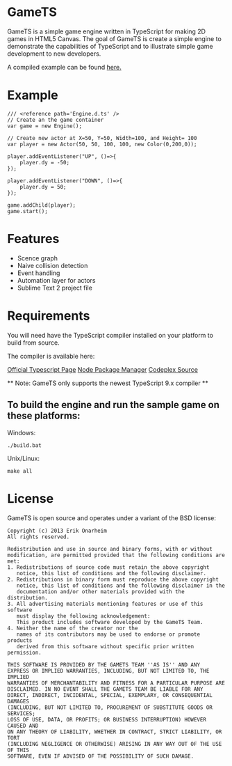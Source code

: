 # GameTS

GameTS is a simple game engine written in TypeScript for making 2D games in HTML5 Canvas. The goal of GameTS is create a simple engine to demonstrate the capabilities of TypeScript and to illustrate simple game development to new developers.

A compiled example can be found [here.](http://www.erikonarheim.com/sample-game/html/GameStart.html)

# Example

```
/// <reference path='Engine.d.ts' />
// Create an the game container
var game = new Engine();

// Create new actor at X=50, Y=50, Width=100, and Height= 100
var player = new Actor(50, 50, 100, 100, new Color(0,200,0));

player.addEventListener("UP", ()=>{
	player.dy = -50;
});

player.addEventListener("DOWN", ()=>{
	player.dy = 50;
});

game.addChild(player);
game.start();

```

# Features

* Scence graph 
* Naive collision detection
* Event handling
* Automation layer for actors
* Sublime Text 2 project file

# Requirements

You will need have the TypeScript compiler installed on your platform to build from source.

The compiler is available here:

[Official Typescript Page](http://www.typescriptlang.org/)
[Node Package Manager](https://npmjs.org/package/typescript)
[Codeplex Source](http://typescript.codeplex.com/)

** Note: GameTS only supports the newest TypeScript 9.x compiler **

## To build the engine and run the sample game on these platforms:

Windows:

	./build.bat

Unix/Linux:
	
	make all


# License

GameTS is open source and operates under a variant of the BSD license:

	Copyright (c) 2013 Erik Onarheim
	All rights reserved.

	Redistribution and use in source and binary forms, with or without
	modification, are permitted provided that the following conditions are met:
	1. Redistributions of source code must retain the above copyright
	   notice, this list of conditions and the following disclaimer.
	2. Redistributions in binary form must reproduce the above copyright
	   notice, this list of conditions and the following disclaimer in the
	   documentation and/or other materials provided with the distribution.
	3. All advertising materials mentioning features or use of this software
	   must display the following acknowledgement:
	   This product includes software developed by the GameTS Team.
	4. Neither the name of the creator nor the
	   names of its contributors may be used to endorse or promote products
	   derived from this software without specific prior written permission.

	THIS SOFTWARE IS PROVIDED BY THE GAMETS TEAM ''AS IS'' AND ANY
	EXPRESS OR IMPLIED WARRANTIES, INCLUDING, BUT NOT LIMITED TO, THE IMPLIED
	WARRANTIES OF MERCHANTABILITY AND FITNESS FOR A PARTICULAR PURPOSE ARE
	DISCLAIMED. IN NO EVENT SHALL THE GAMETS TEAM BE LIABLE FOR ANY
	DIRECT, INDIRECT, INCIDENTAL, SPECIAL, EXEMPLARY, OR CONSEQUENTIAL DAMAGES
	(INCLUDING, BUT NOT LIMITED TO, PROCUREMENT OF SUBSTITUTE GOODS OR SERVICES;
	LOSS OF USE, DATA, OR PROFITS; OR BUSINESS INTERRUPTION) HOWEVER CAUSED AND
	ON ANY THEORY OF LIABILITY, WHETHER IN CONTRACT, STRICT LIABILITY, OR TORT
	(INCLUDING NEGLIGENCE OR OTHERWISE) ARISING IN ANY WAY OUT OF THE USE OF THIS
	SOFTWARE, EVEN IF ADVISED OF THE POSSIBILITY OF SUCH DAMAGE.
